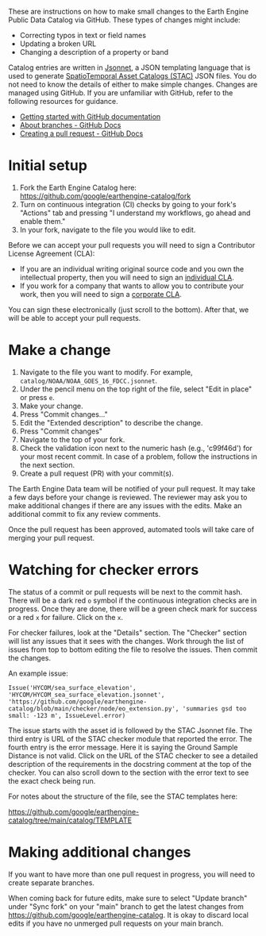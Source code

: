 These are instructions on how to make small changes to the Earth Engine Public
Data Catalog via GitHub. These types of changes might include:

* Correcting typos in text or field names
* Updating a broken URL
* Changing a description of a property or band

Catalog entries are written in [Jsonnet](https://jsonnet.org/),
a JSON templating language that is used to generate
[SpatioTemporal Asset Catalogs (STAC)](https://stacspec.org/) JSON files. You
do not need to know the details of either to make simple changes. Changes are
managed using GitHub. If you are unfamiliar with GitHub, refer to the
following resources for guidance.

* [Getting started with GitHub documentation](https://docs.github.com/en/get-started)
* [About branches - GitHub Docs](https://docs.github.com/en/pull-requests/collaborating-with-pull-requests/proposing-changes-to-your-work-with-pull-requests/about-branches)
* [Creating a pull request - GitHub Docs](https://docs.github.com/en/pull-requests/collaborating-with-pull-requests/proposing-changes-to-your-work-with-pull-requests/creating-a-pull-request)

# Initial setup

1. Fork the Earth Engine Catalog here:
   https://github.com/google/earthengine-catalog/fork
1. Turn on continuous integration (CI) checks by going to your fork's "Actions"
   tab and pressing "I understand my workflows, go ahead and enable them."
1. In your fork, navigate to the file you would like to edit.

Before we can accept your pull requests you will need to sign a Contributor
License Agreement (CLA):

* If you are an individual writing original source code and you own the
  intellectual property, then you will need to sign an
  [individual CLA](https://developers.google.com/open-source/cla/individual).
* If you work for a company that wants to allow you to contribute your work,
  then you will need to sign a
  [corporate CLA](https://developers.google.com/open-source/cla/corporate).

You can sign these electronically (just scroll to the bottom). After that,
we will be able to accept your pull requests.

# Make a change

1. Navigate to the file you want to modify. For example,
   `catalog/NOAA/NOAA_GOES_16_FDCC.jsonnet`.
1. Under the pencil menu on the top right of the file, select "Edit in place" or
   press `e`.
1. Make your change.
1. Press "Commit changes..."
1. Edit the "Extended description" to describe the change.
1. Press "Commit changes"
1. Navigate to the top of your fork.
1. Check the validation icon next to the numeric hash (e.g., 'c99f46d')
   for your most recent commit. In case of a problem, follow the instructions
   in the next section.
1. Create a pull request (PR) with your commit(s).

The Earth Engine Data team will be notified of your pull request. It may take
a few days before your change is reviewed. The reviewer may ask you to make
additional changes if there are any issues with the edits. Make an additional
commit to fix any review comments.

Once the pull request has been approved, automated tools will take care of
merging your pull request.

# Watching for checker errors

The status of a commit or pull requests will be next to the commit hash. There
will be a dark red `o` symbol if the continuous integration checks are in
progress. Once they are done, there will be a green check mark for success or
 a red `x` for failure. Click on the `x`.

For checker failures, look at the "Details" section. The "Checker" section will
list any issues that it sees with the changes. Work through the list of issues
from top to bottom editing the file to resolve the issues. Then commit
the changes.

An example issue:

```
Issue('HYCOM/sea_surface_elevation', 'HYCOM/HYCOM_sea_surface_elevation.jsonnet', 'https://github.com/google/earthengine-catalog/blob/main/checker/node/eo_extension.py', 'summaries gsd too small: -123 m', IssueLevel.error)
```

The issue starts with the asset id is followed by the STAC Jsonnet file. The
third entry is URL of the STAC checker module that reported the error. The
fourth entry is the error message. Here it is saying the Ground Sample Distance
is not valid. Click on the URL of the STAC checker to see a detailed description
of the requirements in the docstring comment at the top of the checker.
You can also scroll down to the section with the error text to see the exact
check being run.

For notes about the structure of the file, see the STAC templates here:

https://github.com/google/earthengine-catalog/tree/main/catalog/TEMPLATE

# Making additional changes

If you want to have more than one pull request in progress, you will need to
create separate branches.

When coming back for future edits, make sure to select "Update branch" under
"Sync fork" on your "main" branch to get the latest changes from
https://github.com/google/earthengine-catalog. It is okay to discard local edits
if you have no unmerged pull requests on your main branch.
